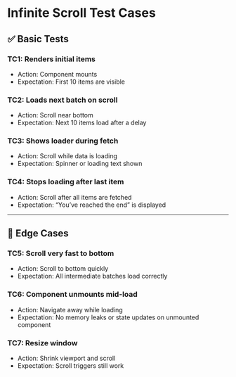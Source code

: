 # Infinite Scroll Test Cases

## ✅ Basic Tests

### TC1: Renders initial items
- Action: Component mounts
- Expectation: First 10 items are visible

### TC2: Loads next batch on scroll
- Action: Scroll near bottom
- Expectation: Next 10 items load after a delay

### TC3: Shows loader during fetch
- Action: Scroll while data is loading
- Expectation: Spinner or loading text shown

### TC4: Stops loading after last item
- Action: Scroll after all items are fetched
- Expectation: “You’ve reached the end” is displayed

---

## 🧪 Edge Cases

### TC5: Scroll very fast to bottom
- Action: Scroll to bottom quickly
- Expectation: All intermediate batches load correctly

### TC6: Component unmounts mid-load
- Action: Navigate away while loading
- Expectation: No memory leaks or state updates on unmounted component

### TC7: Resize window
- Action: Shrink viewport and scroll
- Expectation: Scroll triggers still work

